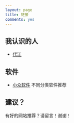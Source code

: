 ```yaml
---
layout: page
title: 链接
comments: yes
---
```


## 我认识的人
- [代江](http://www.daijiang.name/) 


## 软件
- [小众软件](http://love.appinn.com/) 不同分类软件推荐


## 建议？
有好的网站推荐？请留言！谢谢！ 